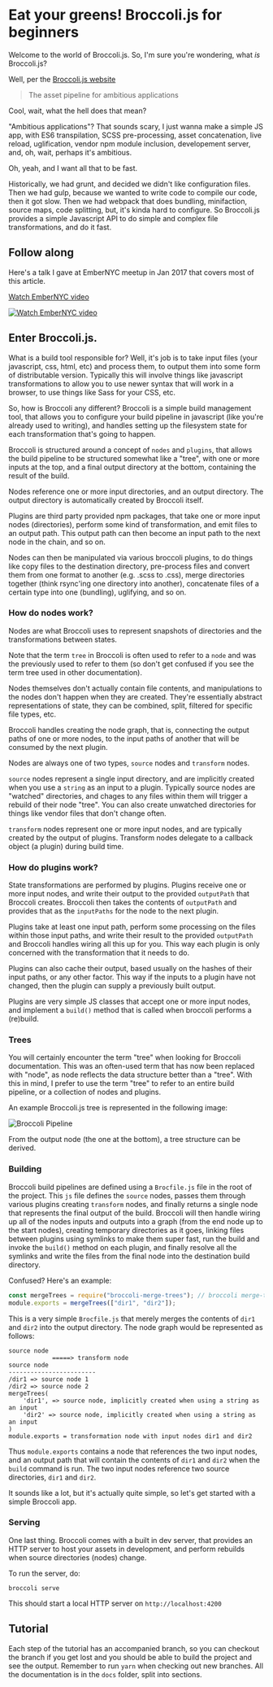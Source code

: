 # Eat your greens! Broccoli.js for beginners

Welcome to the world of Broccoli.js. So, I'm sure you're wondering, what _is_ Broccoli.js?

Well, per the [Broccoli.js website](http://broccolijs.com)

> The asset pipeline for ambitious applications

Cool, wait, what the hell does that mean?

<!-- more -->

"Ambitious applications"? That sounds scary, I just wanna make a
simple JS app, with ES6 transpilation, SCSS pre-processing, asset concatenation, live reload, uglification,
vendor npm module inclusion, developement server, and, oh, wait, perhaps it's ambitious.

Oh, yeah, and I want all that to be fast.

Historically, we had grunt, and decided we didn't like configuration files.
Then we had gulp, because we wanted to write code to compile our code, then it got slow.
Then we had webpack that does bundling, minifaction, source maps, code splitting, but, it's kinda hard to configure.
So Broccoli.js provides a simple Javascript API to do simple and complex file transformations, and do it fast.

## Follow along

Here's a talk I gave at EmberNYC meetup in Jan 2017 that covers most of this article.

[Watch EmberNYC video](https://www.youtube.com/embed/JTzvYJBxwyI?start=141&end=1377)

[![Watch EmberNYC video](https://img.youtube.com/vi/JTzvYJBxwyI/0.jpg)](https://www.youtube.com/embed/JTzvYJBxwyI?start=141&end=1377)

## Enter Broccoli.js.

What is a build tool responsible for? Well, it's job is to take input files (your javascript, css, html, etc) and
process them, to output them into some form of distributable version. Typically this will involve things like javascript
transformations to allow you to use newer syntax that will work in a browser, to use things like Sass for your CSS, etc.

So, how is Broccoli any different? Broccoli is a simple build management tool, that allows you to configure your build
pipeline in javascript (like you're already used to writing), and handles setting up the filesystem state for each
transformation that's going to happen.

Broccoli is structured around a concept of `nodes` and `plugins`, that allows the build pipeline to be structured
somewhat like a "tree", with one or more inputs at the top, and a final output directory at the bottom, containing the
result of the build.

Nodes reference one or more input directories, and an output directory. The output directory is automatically created by
Broccoli itself.

Plugins are third party provided npm packages, that take one or more input nodes (directories), perform some kind of
transformation, and emit files to an output path. This output path can then become an input path to the next node in the
chain, and so on.

Nodes can then be manipulated via various broccoli plugins, to do things like copy files to the destination directory,
pre-process files and convert them from one format to another (e.g. .scss to .css), merge directories together (think
rsync'ing one directory into another), concatenate files of a certain type into one (bundling), uglifying, and so on.

### How do nodes work?

Nodes are what Broccoli uses to represent snapshots of directories and the transformations between states.

Note that the term `tree` in Broccoli is often used to refer to a `node` and was the previously used to refer to
them (so don't get confused if you see the term tree used in other documentation).

Nodes themselves don't actually contain file contents, and manipulations to the nodes don't happen when they are created.
They're essentially abstract representations of state, they can be combined, split, filtered for specific file types,
etc.

Broccoli handles creating the node graph, that is, connecting the output paths of one or more nodes, to the input paths
of another that will be consumed by the next plugin.

Nodes are always one of two types, `source` nodes and `transform` nodes.

`source` nodes represent a single input directory, and are implicitly created when you use a `string` as an input to a
plugin. Typically source nodes are "watched" directories, and chages to any files within them will trigger a rebuild of
their node "tree". You can also create unwatched directories for things like vendor files that don't change often.

`transform` nodes represent one or more input nodes, and are typically created by the output of plugins. Transform nodes
delegate to a callback object (a plugin) during build time.

### How do plugins work?

State transformations are performed by plugins. Plugins receive one or more input nodes, and write their output to the
provided `outputPath` that Broccoli creates. Broccoli then takes the contents of `outputPath` and provides that as the
`inputPaths` for the node to the next plugin.

Plugins take at least one input path, perform some processing on the files within those input paths, and write their
result to the provided `outputPath` and Broccoli handles wiring all this up for you. This way each plugin is only
concerned with the transformation that it needs to do.

Plugins can also cache their output, based usually on the hashes of their input paths, or any other factor.
This way if the inputs to a plugin have not changed, then the plugin can supply a previously built output.

Plugins are very simple JS classes that accept one or more input nodes, and implement a `build()` method that
is called when broccoli performs a (re)build.

### Trees

You will certainly encounter the term "tree" when looking for Broccoli documentation. This was an often-used term that
has now been replaced with "node", as node reflects the data structure better than a "tree". With this in mind, I prefer
to use the term "tree" to refer to an entire build pipeline, or a collection of nodes and plugins.

An example Broccoli.js tree is represented in the following image:

![Broccoli Pipeline](docs/assets/broccoli-pipeline-tree.png)

From the output node (the one at the bottom), a tree structure can be derived.

### Building

Broccoli build pipelines are defined using a `Brocfile.js` file in the root of the project. This `js` file
defines the `source` nodes, passes them through various plugins creating `transform` nodes, and finally
returns a single node that represents the final output of the build. Broccoli will then handle wiring up
all of the nodes inputs and outputs into a graph (from the end node up to the start nodes), creating temporary
directories as it goes, linking files between plugins using symlinks to make them super fast, run the build and invoke
the `build()` method on each plugin, and finally resolve all the symlinks and write the files from the final node into
the destination build directory.

Confused? Here's an example:

```js
const mergeTrees = require("broccoli-merge-trees"); // broccoli merge-trees plugin
module.exports = mergeTrees(["dir1", "dir2"]);
```

This is a very simple `Brocfile.js` that merely merges the contents of `dir1` and `dir2` into the output
directory. The node graph would be represented as follows:

```
source node
            =====> transform node
source node
------------------------
/dir1 => source node 1
/dir2 => source node 2
mergeTrees(
    'dir1', => source node, implicitly created when using a string as an input
    'dir2' => source node, implicitly created when using a string as an input
)
module.exports = transformation node with input nodes dir1 and dir2
```

Thus `module.exports` contains a node that references the two input nodes, and an output path that will contain the
contents of `dir1` and `dir2` when the `build` command is run. The two input nodes reference two source directories,
`dir1` and `dir2`.

It sounds like a lot, but it's actually quite simple, so let's get started with a simple Broccoli app.

### Serving

One last thing. Broccoli comes with a built in dev server, that provides an HTTP server to host your assets
in development, and perform rebuilds when source directories (nodes) change.

To run the server, do:

`broccoli serve`

This should start a local HTTP server on `http://localhost:4200`

## Tutorial

Each step of the tutorial has an accompanied branch, so you can checkout the branch if you get lost and you should be
able to build the project and see the output. Remember to run `yarn` when checking out new branches.
All the documentation is in the `docs` folder, split into sections.
